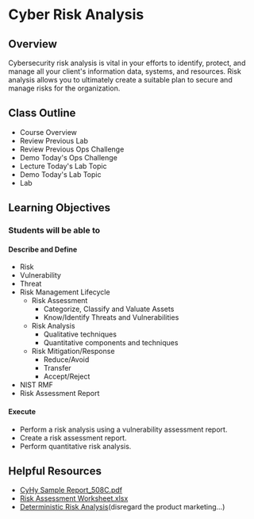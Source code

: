 # Cyber Risk Analysis

## Overview

Cybersecurity risk analysis is vital in your efforts to identify, protect, and manage all your client's information data, systems, and resources. Risk analysis allows you to ultimately create a suitable plan to secure and manage risks for the organization.

## Class Outline

- Course Overview
- Review Previous Lab
- Review Previous Ops Challenge
- Demo Today's Ops Challenge
- Lecture Today's Lab Topic
- Demo Today's Lab Topic
- Lab

## Learning Objectives

### Students will be able to

#### Describe and Define

- Risk
- Vulnerability
- Threat
- Risk Management Lifecycle
  - Risk Assessment
    - Categorize, Classify and Valuate Assets
    - Know/Identify Threats and Vulnerabilities
  - Risk Analysis
    - Qualitative techniques
    - Quantitative components and techniques
  - Risk Mitigation/Response
    - Reduce/Avoid
    - Transfer
    - Accept/Reject
- NIST RMF
- Risk Assessment Report

#### Execute

- Perform a risk analysis using a vulnerability assessment report.
- Create a risk assessment report.
- Perform quantitative risk analysis.

## Helpful Resources

- [CyHy Sample Report_508C.pdf](https://www.icloud.com/iclouddrive/0TMsjA7sxPdUxBj1o-rTmwlQQ#CyHy_Sample_Report_508C)
- [Risk Assessment Worksheet.xlsx](https://www.icloud.com/iclouddrive/0UQGtflOn3XjLgr8cMAMIw7Xw#Risk_Assessment_Worksheet)
- [Deterministic Risk Analysis](https://www.palisade.com/risk-analysis)(disregard the product marketing...)
